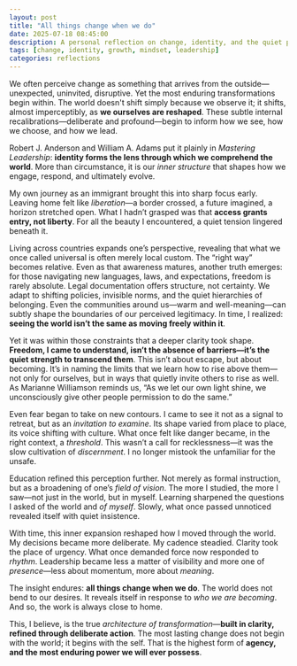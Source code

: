 ```yaml
---
layout: post
title: "All things change when we do"
date: 2025-07-18 08:45:00
description: A personal reflection on change, identity, and the quiet power of internal transformation.
tags: [change, identity, growth, mindset, leadership]
categories: reflections
---
```


We often perceive change as something that arrives from the outside—unexpected, uninvited, disruptive. Yet the most enduring transformations begin within. The world doesn't shift simply because we observe it; it shifts, almost imperceptibly, as **we ourselves are reshaped**. These subtle internal recalibrations—deliberate and profound—begin to inform how we see, how we choose, and how we lead.

Robert J. Anderson and William A. Adams put it plainly in *Mastering Leadership*: **identity forms the lens through which we comprehend the world**. More than circumstance, it is our *inner structure* that shapes how we engage, respond, and ultimately evolve.

My own journey as an immigrant brought this into sharp focus early. Leaving home felt like *liberation*—a border crossed, a future imagined, a horizon stretched open. What I hadn’t grasped was that **access grants entry, not liberty**. For all the beauty I encountered, a quiet tension lingered beneath it.

Living across countries expands one’s perspective, revealing that what we once called universal is often merely local custom. The “right way” becomes relative. Even as that awareness matures, another truth emerges: for those navigating new languages, laws, and expectations, freedom is rarely absolute. Legal documentation offers structure, not certainty. We adapt to shifting policies, invisible norms, and the quiet hierarchies of belonging. Even the communities around us—warm and well-meaning—can subtly shape the boundaries of our perceived legitimacy. In time, I realized: **seeing the world isn’t the same as moving freely within it**.

Yet it was within those constraints that a deeper clarity took shape. **Freedom, I came to understand, isn’t the absence of barriers—it’s the quiet strength to transcend them**. This isn’t about escape, but about becoming. It’s in naming the limits that we learn how to rise above them—not only for ourselves, but in ways that quietly invite others to rise as well. As Marianne Williamson reminds us, “As we let our own light shine, we unconsciously give other people permission to do the same.”

Even fear began to take on new contours. I came to see it not as a signal to retreat, but as an *invitation to examine*. Its shape varied from place to place, its voice shifting with culture. What once felt like danger became, in the right context, a *threshold*. This wasn’t a call for recklessness—it was the slow cultivation of *discernment*. I no longer mistook the unfamiliar for the unsafe.

Education refined this perception further. Not merely as formal instruction, but as a broadening of one’s *field of vision*. The more I studied, the more I saw—not just in the world, but in myself. Learning sharpened the questions I asked of the world and *of myself*. Slowly, what once passed unnoticed revealed itself with quiet insistence.

With time, this inner expansion reshaped how I moved through the world. My decisions became more deliberate. My cadence steadied. Clarity took the place of urgency. What once demanded force now responded to *rhythm*. Leadership became less a matter of visibility and more one of *presence*—less about momentum, more about *meaning*.

The insight endures: **all things change when we do**. The world does not bend to our desires. It reveals itself in response to *who we are becoming*. And so, the work is always close to home.

This, I believe, is the true *architecture of transformation*—**built in clarity, refined through deliberate action**. The most lasting change does not begin with the world; it begins with the self. That is the highest form of **agency, and the most enduring power we will ever possess**.